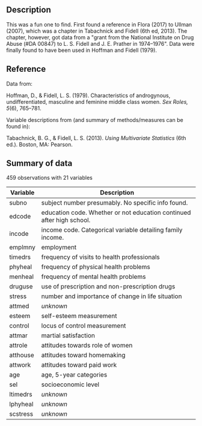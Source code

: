 ## Description

This was a fun one to find. First found a reference in Flora (2017) to Ullman (2007),
which was a chapter in Tabachnick and Fidell (6th ed, 2013). The chapter, however, got
data from a "grant from the National Institute on Drug Abuse (#DA 00847) to L. S. Fidell 
and J. E. Prather in 1974–1976". Data were finally found to have been used in Hoffman
and Fidell (1979). 

## Reference

Data from:

  Hoffman, D., & Fidell, L. S. (1979). Characteristics 
  of androgynous, undifferentiated, masculine and
  feminine middle class women. _Sex Roles, 5_(6),
  765–781.

Variable descriptions from (and summary of methods/measures can be found in):

  Tabachnick, B. G., & Fidell, L. S. (2013). _Using Multivariate Statistics_ (6th ed.). Boston, MA: Pearson.

    
## Summary of data

459 observations with 21 variables

Variable | Description
-------- | ---  
subno    | subject number presumably. No specific info found.
edcode   | education code. Whether or not education continued after high school.
incode   | income code. Categorical variable detailing family income.
emplmny  | employment
timedrs  | frequency of visits to health professionals
phyheal  | frequency of physical health problems
menheal  | frequency of mental health problems
druguse  | use of prescription and non-prescription drugs
stress   | number and importance of change in life situation
attmed   | _unknown_
esteem   | self-esteem measurement
control  | locus of control measurement
attmar   | martial satisfaction
attrole  | attitudes towards role of women
atthouse | attitudes toward homemaking
attwork  | attitudes toward paid work
age      | age, 5-year categories
sel      | socioeconomic level
ltimedrs | _unknown_
lphyheal | _unknown_
scstress | _unknown_
 
